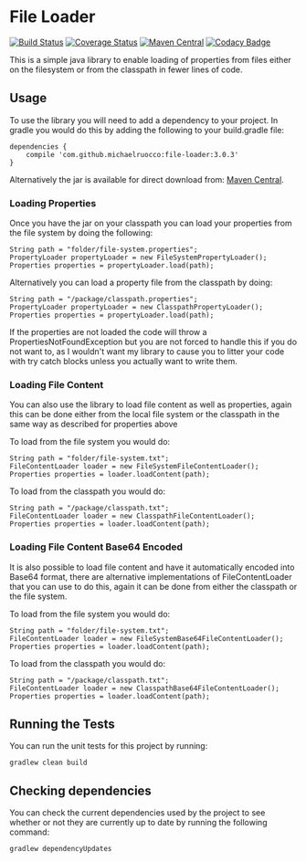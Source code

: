# File Loader

[![Build Status](https://travis-ci.org/michaelruocco/property-loader.svg?branch=master)](https://travis-ci.org/michaelruocco/property-loader)
[![Coverage Status](https://coveralls.io/repos/github/michaelruocco/property-loader/badge.svg?branch=master)](https://coveralls.io/github/michaelruocco/property-loader?branch=master)
[![Maven Central](https://maven-badges.herokuapp.com/maven-central/com.github.michaelruocco/property-loader/badge.svg)](https://maven-badges.herokuapp.com/maven-central/com.github.michaelruocco/property-loader)
[![Codacy Badge](https://api.codacy.com/project/badge/Grade/f2ee600bb48147589686ee5a78104275)](https://www.codacy.com/app/michael-ruocco/property-loader?utm_source=github.com&amp;utm_medium=referral&amp;utm_content=michaelruocco/property-loader&amp;utm_campaign=Badge_Grade)

This is a simple java library to enable loading of properties from files
either on the filesystem or from the classpath in fewer lines of code.

## Usage

To use the library you will need to add a dependency to your project. In
gradle you would do this by adding the following to your build.gradle file:

```
dependencies {
    compile 'com.github.michaelruocco:file-loader:3.0.3'
}
```

Alternatively the jar is available for direct download from:
[Maven Central](http://search.maven.org/).

### Loading Properties

Once you have the jar on your classpath you can load your properties from
the file system by doing the following:

```
String path = "folder/file-system.properties";
PropertyLoader propertyLoader = new FileSystemPropertyLoader();
Properties properties = propertyLoader.load(path);
```

Alternatively you can load a property file from the classpath by doing:

```
String path = "/package/classpath.properties";
PropertyLoader propertyLoader = new ClasspathPropertyLoader();
Properties properties = propertyLoader.load(path);
```

If the properties are not loaded the code will throw a PropertiesNotFoundException
but you are not forced to handle this if you do not want to, as I wouldn't
want my library to cause you to litter your code with try catch blocks unless
you actually want to write them.

### Loading File Content

You can also use the library to load file content as well as properties, again this
can be done either from the local file system or the classpath in the same way as
described for properties above

To load from the file system you would do:

```
String path = "folder/file-system.txt";
FileContentLoader loader = new FileSystemFileContentLoader();
Properties properties = loader.loadContent(path);
```

To load from the classpath you would do:

```
String path = "/package/classpath.txt";
FileContentLoader loader = new ClasspathFileContentLoader();
Properties properties = loader.loadContent(path);
```

### Loading File Content Base64 Encoded

It is also possible to load file content and have it automatically
encoded into Base64 format, there are alternative implementations of 
FileContentLoader that you can use to do this, again it can be done
from either the classpath or the file system.

To load from the file system you would do:

```
String path = "folder/file-system.txt";
FileContentLoader loader = new FileSystemBase64FileContentLoader();
Properties properties = loader.loadContent(path);
```

To load from the classpath you would do:

```
String path = "/package/classpath.txt";
FileContentLoader loader = new ClasspathBase64FileContentLoader();
Properties properties = loader.loadContent(path);
```

## Running the Tests

You can run the unit tests for this project by running:

```
gradlew clean build
```

## Checking dependencies

You can check the current dependencies used by the project to see whether
or not they are currently up to date by running the following command:

```
gradlew dependencyUpdates
```